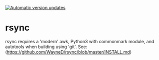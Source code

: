 [![Automatic version updates](https://github.com/ZOSOpenTools/rsyncport/actions/workflows/bump.yml/badge.svg)](https://github.com/ZOSOpenTools/rsyncport/actions/workflows/bump.yml)

# rsync

rsync requires a 'modern' awk, Python3 with commonmark module, and autotools
when building using 'git'.
See: (https://github.com/WayneD/rsync/blob/master/INSTALL.md)
